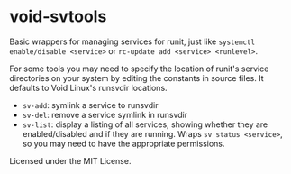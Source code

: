# void-svtools
Basic wrappers for managing services for runit, just like `systemctl enable/disable <service>` or `rc-update add <service> <runlevel>`.

For some tools you may need to specify the location of runit's service directories on your system by editing the constants in source files. It defaults to Void Linux's runsvdir locations.

- `sv-add`: symlink a service to runsvdir
- `sv-del`: remove a service symlink in runsvdir
- `sv-list`: display a listing of all services, showing whether they are enabled/disabled and if they are running. Wraps `sv status <service>`, so you may need to have the appropriate permissions.

Licensed under the MIT License.
